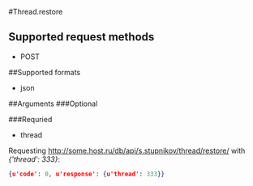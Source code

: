 #Thread.restore

## Supported request methods 
* POST

##Supported formats
* json

##Arguments
###Optional

###Requried
* thread

Requesting http://some.host.ru/db/api/s.stupnikov/thread/restore/ with _{'thread': 333}_:
```json
{u'code': 0, u'response': {u'thread': 333}}
```
